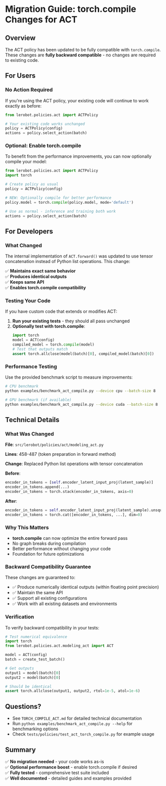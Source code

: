 # Migration Guide: torch.compile Changes for ACT

## Overview

The ACT policy has been updated to be fully compatible with `torch.compile`. These changes are **fully backward compatible** - no changes are required to existing code.

## For Users

### No Action Required

If you're using the ACT policy, your existing code will continue to work exactly as before:

```python
from lerobot.policies.act import ACTPolicy

# Your existing code works unchanged
policy = ACTPolicy(config)
actions = policy.select_action(batch)
```

### Optional: Enable torch.compile

To benefit from the performance improvements, you can now optionally compile your model:

```python
from lerobot.policies.act import ACTPolicy
import torch

# Create policy as usual
policy = ACTPolicy(config)

# NEW: Optionally compile for better performance
policy.model = torch.compile(policy.model, mode='default')

# Use as normal - inference and training both work
actions = policy.select_action(batch)
```

## For Developers

### What Changed

The internal implementation of `ACT.forward()` was updated to use tensor concatenation instead of Python list operations. This change:

✅ **Maintains exact same behavior**  
✅ **Produces identical outputs**  
✅ **Keeps same API**  
✅ **Enables torch.compile compatibility**

### Testing Your Code

If you have custom code that extends or modifies ACT:

1. **Run your existing tests** - they should all pass unchanged
2. **Optionally test with torch.compile**:
   ```python
   import torch
   model = ACT(config)
   compiled_model = torch.compile(model)
   # Test that outputs match
   assert torch.allclose(model(batch)[0], compiled_model(batch)[0])
   ```

### Performance Testing

Use the provided benchmark script to measure improvements:

```bash
# CPU benchmark
python examples/benchmark_act_compile.py --device cpu --batch-size 8

# GPU benchmark (if available)
python examples/benchmark_act_compile.py --device cuda --batch-size 8
```

## Technical Details

### What Was Changed

**File**: `src/lerobot/policies/act/modeling_act.py`

**Lines**: 458-487 (token preparation in forward method)

**Change**: Replaced Python list operations with tensor concatenation

**Before**:
```python
encoder_in_tokens = [self.encoder_latent_input_proj(latent_sample)]
encoder_in_tokens.append(...)
encoder_in_tokens = torch.stack(encoder_in_tokens, axis=0)
```

**After**:
```python
encoder_in_tokens = self.encoder_latent_input_proj(latent_sample).unsqueeze(0)
encoder_in_tokens = torch.cat([encoder_in_tokens, ...], dim=0)
```

### Why This Matters

- **torch.compile** can now optimize the entire forward pass
- No graph breaks during compilation
- Better performance without changing your code
- Foundation for future optimizations

### Backward Compatibility Guarantee

These changes are guaranteed to:
- ✅ Produce numerically identical outputs (within floating point precision)
- ✅ Maintain the same API
- ✅ Support all existing configurations
- ✅ Work with all existing datasets and environments

### Verification

To verify backward compatibility in your tests:

```python
# Test numerical equivalence
import torch
from lerobot.policies.act.modeling_act import ACT

model = ACT(config)
batch = create_test_batch()

# Get outputs
output1 = model(batch)[0]
output2 = model(batch)[0]

# Should be identical
assert torch.allclose(output1, output2, rtol=1e-5, atol=1e-6)
```

## Questions?

- See `TORCH_COMPILE_ACT.md` for detailed technical documentation
- Run `python examples/benchmark_act_compile.py --help` for benchmarking options
- Check `tests/policies/test_act_torch_compile.py` for example usage

## Summary

✅ **No migration needed** - your code works as-is  
✅ **Optional performance boost** - enable torch.compile if desired  
✅ **Fully tested** - comprehensive test suite included  
✅ **Well documented** - detailed guides and examples provided
